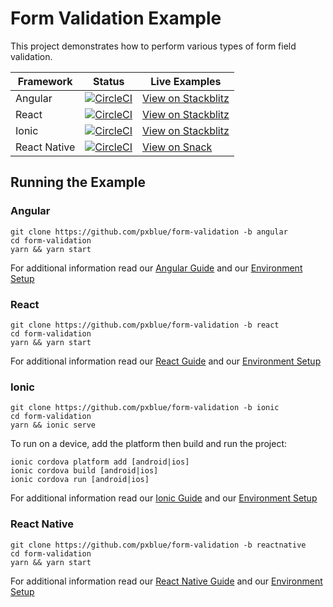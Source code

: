 # Form Validation Example
This project demonstrates how to perform various types of form field validation.

| Framework           | Status       | Live Examples  |
| ---------------- |--------------|------------------|
| Angular | [![CircleCI](https://circleci.com/gh/pxblue/form-validation/tree/angular.svg?style=shield)](https://circleci.com/gh/pxblue/form-validation/tree/angular) | [View on Stackblitz](https://stackblitz.com/edit/pxblue-form-validation-angular)
| React | [![CircleCI](https://circleci.com/gh/pxblue/form-validation/tree/react.svg?style=shield)](https://circleci.com/gh/pxblue/form-validation/tree/react) | [View on Stackblitz](https://stackblitz.com/edit/pxblue-form-validation-react)
| Ionic | [![CircleCI](https://circleci.com/gh/pxblue/form-validation/tree/ionic.svg?style=shield)](https://circleci.com/gh/pxblue/form-validation/tree/ionic) | [View on Stackblitz](https://stackblitz.com/edit/pxblue-form-validation-ionic)
| React Native | [![CircleCI](https://circleci.com/gh/pxblue/form-validation/tree/reactnative.svg?style=shield)](https://circleci.com/gh/pxblue/form-validation/tree/reactnative) | [View on Snack](https://snack.expo.io/@px-blue/form-validation-reactnative)

## Running the Example
### Angular
```
git clone https://github.com/pxblue/form-validation -b angular
cd form-validation
yarn && yarn start
```
For additional information read our [Angular Guide](https://pxblue.github.io/development/frameworks-web/angular) and our [Environment Setup](https://pxblue.github.io/development/environment)

### React
```
git clone https://github.com/pxblue/form-validation -b react
cd form-validation
yarn && yarn start
```
For additional information read our [React Guide](https://pxblue.github.io/development/frameworks-web/react) and our [Environment Setup](https://pxblue.github.io/development/environment)

### Ionic
```
git clone https://github.com/pxblue/form-validation -b ionic
cd form-validation
yarn && ionic serve
```
To run on a device, add the platform then build and run the project:
```
ionic cordova platform add [android|ios]
ionic cordova build [android|ios]
ionic cordova run [android|ios]
```
For additional information read our [Ionic Guide](https://pxblue.github.io/development/frameworks-mobile/ionic) and our [Environment Setup](https://pxblue.github.io/development/environment)

### React Native

```
git clone https://github.com/pxblue/form-validation -b reactnative
cd form-validation
yarn && yarn start
```
For additional information read our [React Native Guide](https://pxblue.github.io/development/frameworks-mobile/react-native) and our [Environment Setup](https://pxblue.github.io/development/environment)
